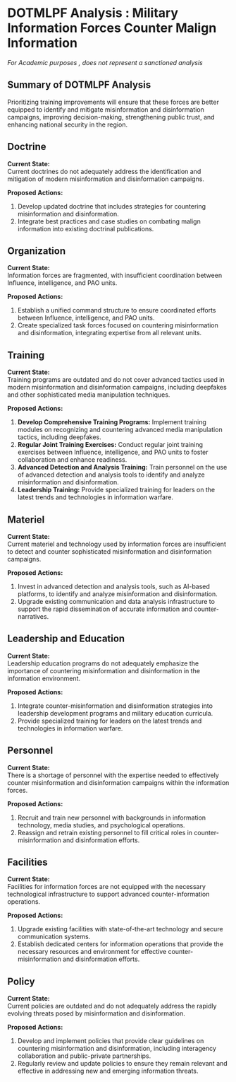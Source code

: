 # DOTMLPF Analysis : Military Information Forces Counter Malign Information
_For Academic purposes , does not represent a sanctioned analysis_
## Summary of DOTMLPF Analysis
Prioritizing training improvements will ensure that these forces are better equipped to identify and mitigate misinformation and disinformation campaigns, improving decision-making, strengthening public trust, and enhancing national security in the region.

## Doctrine
**Current State:**  
Current doctrines do not adequately address the identification and mitigation of modern misinformation and disinformation campaigns.

**Proposed Actions:**  
1. Develop updated doctrine that includes strategies for countering misinformation and disinformation.
2. Integrate best practices and case studies on combating malign information into existing doctrinal publications.

## Organization
**Current State:**  
Information forces are fragmented, with insufficient coordination between Influence, intelligence, and PAO units.

**Proposed Actions:**  
1. Establish a unified command structure to ensure coordinated efforts between Influence, intelligence, and PAO units.
2. Create specialized task forces focused on countering misinformation and disinformation, integrating expertise from all relevant units.

## Training
**Current State:**  
Training programs are outdated and do not cover advanced tactics used in modern misinformation and disinformation campaigns, including deepfakes and other sophisticated media manipulation techniques.

**Proposed Actions:**  
1. **Develop Comprehensive Training Programs:** Implement training modules on recognizing and countering advanced media manipulation tactics, including deepfakes.
2. **Regular Joint Training Exercises:** Conduct regular joint training exercises between Influence, intelligence, and PAO units to foster collaboration and enhance readiness.
3. **Advanced Detection and Analysis Training:** Train personnel on the use of advanced detection and analysis tools to identify and analyze misinformation and disinformation.
4. **Leadership Training:** Provide specialized training for leaders on the latest trends and technologies in information warfare.

## Materiel
**Current State:**  
Current materiel and technology used by information forces are insufficient to detect and counter sophisticated misinformation and disinformation campaigns.

**Proposed Actions:**  
1. Invest in advanced detection and analysis tools, such as AI-based platforms, to identify and analyze misinformation and disinformation.
2. Upgrade existing communication and data analysis infrastructure to support the rapid dissemination of accurate information and counter-narratives.

## Leadership and Education
**Current State:**  
Leadership education programs do not adequately emphasize the importance of countering misinformation and disinformation in the information environment.

**Proposed Actions:**  
1. Integrate counter-misinformation and disinformation strategies into leadership development programs and military education curricula.
2. Provide specialized training for leaders on the latest trends and technologies in information warfare.

## Personnel
**Current State:**  
There is a shortage of personnel with the expertise needed to effectively counter misinformation and disinformation campaigns within the information forces.

**Proposed Actions:**  
1. Recruit and train new personnel with backgrounds in information technology, media studies, and psychological operations.
2. Reassign and retrain existing personnel to fill critical roles in counter-misinformation and disinformation efforts.

## Facilities
**Current State:**  
Facilities for information forces are not equipped with the necessary technological infrastructure to support advanced counter-information operations.

**Proposed Actions:**  
1. Upgrade existing facilities with state-of-the-art technology and secure communication systems.
2. Establish dedicated centers for information operations that provide the necessary resources and environment for effective counter-misinformation and disinformation efforts.

## Policy
**Current State:**  
Current policies are outdated and do not adequately address the rapidly evolving threats posed by misinformation and disinformation.

**Proposed Actions:**  
1. Develop and implement policies that provide clear guidelines on countering misinformation and disinformation, including interagency collaboration and public-private partnerships.
2. Regularly review and update policies to ensure they remain relevant and effective in addressing new and emerging information threats.
